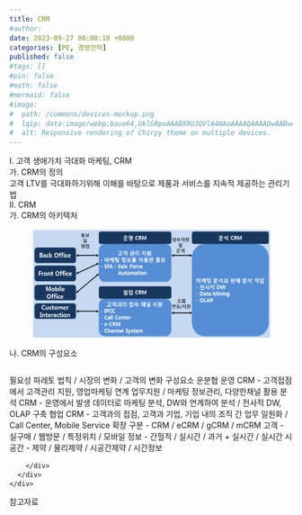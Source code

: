 ```yaml
---
title: CRM
#author: 
date: 2023-09-27 00:00:10 +0800
categories: [PE, 경영전략]
published: false
#tags: []
#pin: false
#math: false
#mermaid: false
#image:
#  path: /commons/devices-mockup.png
#  lqip: data:image/webp;base64,UklGRpoAAABXRUJQVlA4WAoAAAAQAAAADwAABwAAQUxQSDIAAAARL0AmbZurmr57yyIiqE8oiG0bejIYEQTgqiDA9vqnsUSI6H+oAERp2HZ65qP/VIAWAFZQOCBCAAAA8AEAnQEqEAAIAAVAfCWkAALp8sF8rgRgAP7o9FDvMCkMde9PK7euH5M1m6VWoDXf2FkP3BqV0ZYbO6NA/VFIAAAA
#  alt: Responsive rendering of Chirpy theme on multiple devices.
---
```


<div class="post-wrap">
  <div class="para">
    <div class="para-title">
      I. 고객 생애가치 극대화 마케팅, CRM
    </div>
    <div class="para-cntnt">
      <div class="para">
        <div class="para-title">
          가. CRM의 정의
        </div>
        <div class="para-cntnt">
            고객 LTV를 극대화하기위해 이해를 바탕으로 제품과 서비스를 지속적 제공하는 관리기법
        </div>
      </div>
    </div>
  </div>
  
  <div class="para">
    <div class="para-title">
      II. CRM
    </div>
    <div class="para-cntnt">
      <div class="para">
        <div class="para-title">
          가. CRM의 아키텍처
        </div>
        <div class="para-cntnt">
          <figure class="post-figure">
            <img src="/assets/img/posts/CRM.png" alt="CRM">
<!--            <figcaption>Source: Unveiling the Metaverse: Exploring Emerging Trends, Multifaceted Perspectives, and Future Challenges</figcaption>-->
          </figure>
        </div>
      </div>
      <div class="para">
        <div class="para-title">
          나. CRM의 구성요소
        </div>
        <div class="para-cntnt">
          <table class="post-table">
          </table>
          필요성
  파레토 법칙 / 시장의 변화 / 고객의 변화
구성요소 운분협
  운영 CRM - 고객접점에서 고객관리 지원, 영업마케팅 연계 업무지원 / 마케팅 정보관리, 다양한채널 활용
  분석 CRM - 운영에서 발생 데이터로 마케팅 분석, DW와 연계하여 분석 / 전사적 DW, OLAP 구축
  협업 CRM - 고객과의 접점, 고객과 기업, 기업 내의 조직 간 업무 일원화 / Call Center, Mobile Service
확장
  구분 - CRM / eCRM / gCRM / mCRM
  고객 - 실구매 / 웹방문 / 특정위치 / 모바일
  정보 - 간헐적 / 실시간 / 과거 + 실시간 / 실시간
  시공간 - 제약 / 물리제약 / 시공간제약 / 시간정보

        </div>
      </div>
    </div>
  </div>

  <div class="refr-wrap">
    <div class="refr-title">
        참고자료
    </div>
    <ol class="refr-list">
    <!--    <li>(나현식, 최대선) <a target="_blank" href="https://scienceon.kisti.re.kr/commons/util/originalView.do?cn=JAKO202225948430499&oCn=JAKO202225948430499&dbt=JAKO&journal=NJOU00291864">메타버스 보안 위협 요소 및 대응 방안 검토</a></li>-->
    <!--    <li>(M. Uddin, S. Manickam, H. Ullah, M. Obaidat and A. Dandoush) <a target="_blank" href="https://ieeexplore.ieee.org/abstract/document/10138386">Unveiling the Metaverse: Exploring Emerging Trends, Multifaceted Perspectives, and Future Challenges</a></li>-->
    </ol>
  </div>
</div>
